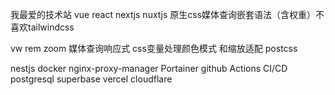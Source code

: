 我最爱的技术站
vue react nextjs nuxtjs 
原生css媒体查询嵌套语法（含权重）不喜欢tailwindcss

vw rem zoom 媒体查询响应式
css变量处理颜色模式 和缩放适配
postcss

nestjs docker nginx-proxy-manager Portainer
github Actions CI/CD
postgresql superbase
vercel 
cloudflare

